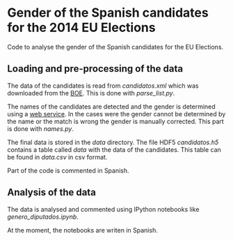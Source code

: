 Gender of the Spanish candidates for the 2014 EU Elections
==========================================================

Code to analyse the gender of the Spanish candidates for the EU Elections.

Loading and pre-processing of the data
--------------------------------------

The data of the candidates is read from _candidatos.xml_ which was
downloaded from the [BOE](http://www.boe.es/diario_boe/xml.php?id=BOE-A-2014-4577). 
This is done with _parse\_list.py_.

The names of the candidates are detected and the gender is determined using a
[web service](http://namesorts.com/api/). In the cases were the gender cannot
be determined by the name or the match is wrong the gender is manually
corrected. This part is done with _names.py_.

The final data is stored in the _data_ directory. The file HDF5
_candidatos.h5_ contains a table called _data_ with the data of the
candidates. This table can be found in _data.csv_ in csv format.

Part of the code is commented in Spanish.

Analysis of the data
--------------------

The data is analysed and commented using IPython notebooks like
_genero\_diputados.ipynb_.

At the moment, the notebooks are writen in Spanish.
